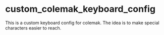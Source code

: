 # custom_colemak_keyboard_config
This is a custom keyboard config for colemak. The idea is to make special characters easier to reach. 
